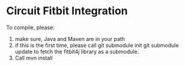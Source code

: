 # Circuit Fitbit Integration
To compile, please:
1. make sure, Java and Maven are in your path
2. if this is the first time, please call 
	git submodule init
	git submodule update
   to fetch the fitbit4j library as a submodule.
3. Call mvn install